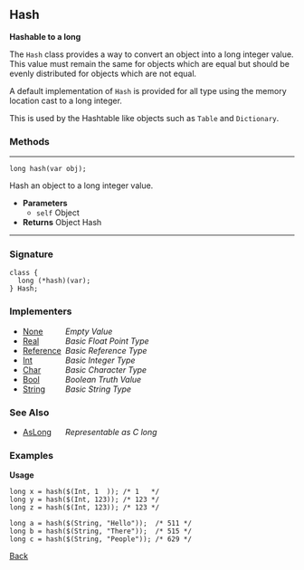Hash
----
__Hashable to a long__

The `Hash` class provides a way to convert an object into a long integer value. This value must remain the same for objects which are equal but should be evenly distributed for objects which are not equal.

A default implementation of `Hash` is provided for all type using the memory location cast to a long integer.

This is used by the Hashtable like objects such as `Table` and `Dictionary`.


### Methods

-------------------------------

    long hash(var obj);

Hash an object to a long integer value.

* __Parameters__
    * `self` Object
* __Returns__ Object Hash

------------------------------- 


### Signature


    class {
      long (*hash)(var);
    } Hash;    
    

### Implementers

* <span style="width:75px; float:left;">[None](none)</span> _Empty Value_
* <span style="width:75px; float:left;">[Real](real)</span> _Basic Float Point Type_
* <span style="width:75px; float:left;">[Reference](reference)</span> _Basic Reference Type_
* <span style="width:75px; float:left;">[Int](int)</span> _Basic Integer Type_
* <span style="width:75px; float:left;">[Char](char)</span> _Basic Character Type_
* <span style="width:75px; float:left;">[Bool](bool)</span> _Boolean Truth Value_
* <span style="width:75px; float:left;">[String](string)</span> _Basic String Type_


### See Also

* <span style="width:75px; float:left;">[AsLong](aslong)</span> _Representable as C long_


### Examples

__Usage__

    long x = hash($(Int, 1  )); /* 1   */
    long y = hash($(Int, 123)); /* 123 */
    long z = hash($(Int, 123)); /* 123 */
    
    long a = hash($(String, "Hello"));  /* 511 */
    long b = hash($(String, "There"));  /* 515 */
    long c = hash($(String, "People")); /* 629 */

[Back](/documentation)
